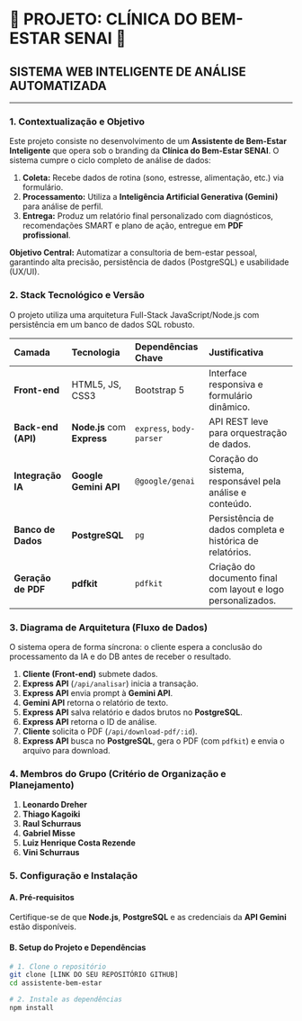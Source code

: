 # 🌟 PROJETO: CLÍNICA DO BEM-ESTAR SENAI 🌟
## SISTEMA WEB INTELIGENTE DE ANÁLISE AUTOMATIZADA

---

### 1. Contextualização e Objetivo
Este projeto consiste no desenvolvimento de um **Assistente de Bem-Estar Inteligente** que opera sob o branding da **Clínica do Bem-Estar SENAI**. O sistema cumpre o ciclo completo de análise de dados:
1.  **Coleta:** Recebe dados de rotina (sono, estresse, alimentação, etc.) via formulário.
2.  **Processamento:** Utiliza a **Inteligência Artificial Generativa (Gemini)** para análise de perfil.
3.  **Entrega:** Produz um relatório final personalizado com diagnósticos, recomendações SMART e plano de ação, entregue em **PDF profissional**.

**Objetivo Central:** Automatizar a consultoria de bem-estar pessoal, garantindo alta precisão, persistência de dados (PostgreSQL) e usabilidade (UX/UI).

### 2. Stack Tecnológico e Versão

O projeto utiliza uma arquitetura Full-Stack JavaScript/Node.js com persistência em um banco de dados SQL robusto.

| Camada | Tecnologia | Dependências Chave | Justificativa |
| :--- | :--- | :--- | :--- |
| **Front-end** | HTML5, JS, CSS3 | Bootstrap 5 | Interface responsiva e formulário dinâmico. |
| **Back-end (API)**| **Node.js** com **Express** | `express`, `body-parser` | API REST leve para orquestração de dados. |
| **Integração IA** | **Google Gemini API** | `@google/genai` | Coração do sistema, responsável pela análise e conteúdo. |
| **Banco de Dados** | **PostgreSQL** | `pg` | Persistência de dados completa e histórica de relatórios. |
| **Geração de PDF**| **pdfkit** | `pdfkit` | Criação do documento final com layout e logo personalizados. |

### 3. Diagrama de Arquitetura (Fluxo de Dados)

O sistema opera de forma síncrona: o cliente espera a conclusão do processamento da IA e do DB antes de receber o resultado.

1.  **Cliente (Front-end)** submete dados.
2.  **Express API** (`/api/analisar`) inicia a transação.
3.  **Express API** envia prompt à **Gemini API**.
4.  **Gemini API** retorna o relatório de texto.
5.  **Express API** salva relatório e dados brutos no **PostgreSQL**.
6.  **Express API** retorna o ID de análise.
7.  **Cliente** solicita o PDF (`/api/download-pdf/:id`).
8.  **Express API** busca no **PostgreSQL**, gera o PDF (com `pdfkit`) e envia o arquivo para download.

### 4. Membros do Grupo (Critério de Organização e Planejamento)

1. **Leonardo Dreher**
2. **Thiago Kagoiki**
3. **Raul Schurraus**
4. **Gabriel Misse**
5. **Luiz Henrique Costa Rezende**
6. **Vini Schurraus**

### 5. Configuração e Instalação

#### A. Pré-requisitos
Certifique-se de que **Node.js**, **PostgreSQL** e as credenciais da **API Gemini** estão disponíveis.

#### B. Setup do Projeto e Dependências

```bash
# 1. Clone o repositório
git clone [LINK DO SEU REPOSITÓRIO GITHUB]
cd assistente-bem-estar

# 2. Instale as dependências
npm install

